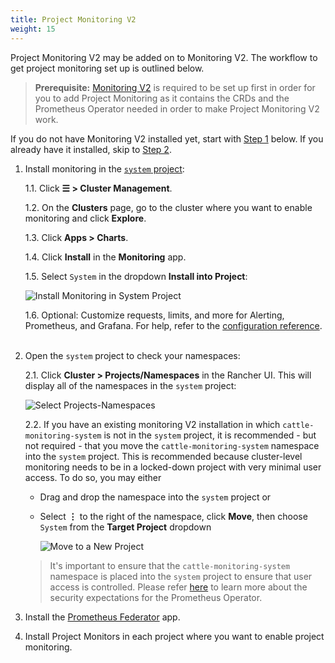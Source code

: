 ```yaml
---
title: Project Monitoring V2
weight: 15
---
```


Project Monitoring V2 may be added on to Monitoring V2. The workflow to get project monitoring set up is outlined below.

>**Prerequisite:** [Monitoring V2]({{<baseurl>}}/rancher/v2.6/en/monitoring-alerting/configuration/) is required to be set up first in order for you to add Project Monitoring as it contains the CRDs and the Prometheus Operator needed in order to make Project Monitoring V2 work.
<a id="1"></a>
<a id="2"></a>

If you do not have Monitoring V2 installed yet, start with [Step 1](#1) below. If you already have it installed, skip to [Step 2](#2).

1. Install monitoring in the [`system` project]({{<baseurl>}}/rancher/v2.6/en/cluster-admin/projects-and-namespaces/#the-system-project):

    1.1. Click **☰ > Cluster Management**.

    1.2. On the **Clusters** page, go to the cluster where you want to enable monitoring and click **Explore**.

    1.3. Click **Apps > Charts**.

    1.4. Click **Install** in the **Monitoring** app.

    1.5. Select `System` in the dropdown **Install into Project**:

    ![Install Monitoring in System Project]({{<baseurl>}}/img/rancher/install-in-system-project.png)

    1.6. Optional: Customize requests, limits, and more for Alerting, Prometheus, and Grafana. For help, refer to the [configuration reference]({{<baseurl>}}/rancher/v2.6/en/monitoring-alerting/configuration/helm-chart-options/).
    <br/>
    <br/>

1. Open the `system` project to check your namespaces:

    2.1. Click **Cluster > Projects/Namespaces** in the Rancher UI. This will display all of the namespaces in the `system` project:

    ![Select Projects-Namespaces]({{<baseurl>}}/img/rancher/cattle-monitoring-system.png)

    2.2. If you have an existing monitoring V2 installation in which `cattle-monitoring-system` is not in the `system` project, it is recommended - but not required - that you move the `cattle-monitoring-system` namespace into the `system` project. This is recommended because cluster-level monitoring needs to be in a locked-down project with very minimal user access. To do so, you may either

    - Drag and drop the namespace into the `system` project or
    - Select **⋮** to the right of the namespace, click **Move**, then choose `System` from the **Target Project** dropdown

        ![Move to a New Project]({{<baseurl>}}/img/rancher/move-to-new-project.png)


    >It's important to ensure that the `cattle-monitoring-system` namespace is placed into the `system` project to ensure that user access is controlled. Please refer [here](https://github.com/rancher/prometheus-federator/blob/main/docs/design.md#ensure-the-cattle-monitoring-system-namespace-is-placed-into-the-system-project-or-a-similarly-locked-down-project-that-has-access-to-other-projects-in-the-cluster) to learn more about the security expectations for the Prometheus Operator.

1. Install the [Prometheus Federator]({{<baseurl>}}/rancher/v2.6/en/monitoring-alerting/prometheus-federator/) app. 

1. Install Project Monitors in each project where you want to enable project monitoring.
